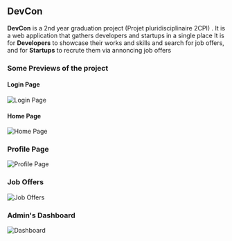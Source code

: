 ## DevCon

**DevCon** is a 2nd year graduation project (Projet pluridisciplinaire 2CPI) . It is a web application that gathers developers and startups in a single place
It is for **Developers** to showcase their works and skills and search for job offers, and for **Startups** to recrute them via annoncing job offers

### Some Previews of the project

#### Login Page

![Login Page](https://github.com/Astromium/DevCon.git/tree/master/preview/login.png)

#### Home Page

![Home Page](https://github.com/Astromium/DevCon.git/tree/master/preview/home.png)

### Profile Page

![Profile Page](https://github.com/Astromium/DevCon.git/tree/master/preview/profile.png)

### Job Offers

![Job Offers](https://github.com/Astromium/DevCon.git/tree/master/preview/job-offers.png)

### Admin's Dashboard

![Dashboard](https://github.com/Astromium/DevCon.git/tree/master/preview/dashboard.png)
